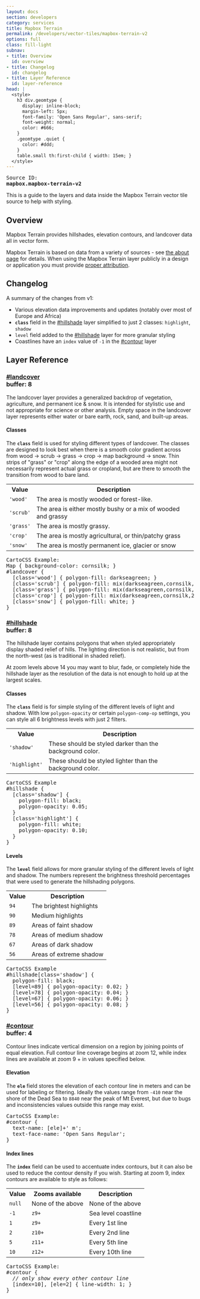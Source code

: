 ```yaml
---
layout: docs
section: developers
category: services
title: Mapbox Terrain
permalink: /developers/vector-tiles/mapbox-terrain-v2
options: full
class: fill-light
subnav:
- title: Overview
  id: overview
- title: Changelog
  id: changelog
- title: Layer Reference
  id: layer-reference
head: |
  <style>
    h3 div.geomtype {
      display: inline-block;
      margin-left: 5px;
      font-family: 'Open Sans Regular', sans-serif;
      font-weight: normal;
      color: #666;
    }
    .geomtype .quiet {
      color: #ddd;
    }
    table.small th:first-child { width: 15em; }
  </style>
---
```


<pre class='fill-darken3 dark round'>
<span class='quiet'>Source ID:</span>
<strong>mapbox.mapbox-terrain-v2</strong>
</pre>

This is a guide to the layers and data inside the Mapbox Terrain vector tile source to help with styling.

## Overview

Mapbox Terrain provides hillshades, elevation contours, and landcover data all in vector form.

Mapbox Terrain is based on data from a variety of sources - see [the about page](https://www.mapbox.com/about/maps/) for details. When using the Mapbox Terrain layer publicly in a design or application you must provide [proper attribution](https://www.mapbox.com/help/attribution/).

## Changelog

A summary of the changes from v1:

- Various elevation data improvements and updates (notably over most of Europe and Africa)
- __`class`__ field in the [#hillshade](#hillshade) layer simplified to just 2 classes: `highlight`, `shadow`
- `level` field added to the [#hillshade](#hillshade) layer for more granular styling
- Coastlines have an `index` value of `-1` in the [#contour](#contour) layer

## Layer Reference


<!-- LANDCOVER -->
<a class='doc-section' id='landcover'></a>
<h3><a href='#landcover'>#landcover</a>
    <div class='geomtype' title='polygons'>
        <span class='quiet inline small icon marker'></span>
        <span class='quiet inline small icon polyline'></span>
        <span class='      inline small icon polygon'></span>
        buffer: <strong>8</strong>
    </div>
</h3>

The landcover layer provides a generalized backdrop of vegetation, agriculture, and permanent ice & snow. It is intended for stylistic use and not appropriate for science or other analysis. Empty space in the landcover layer represents either water or bare earth, rock, sand, and built-up areas.

<h4>Classes</h4>

The __`class`__ field is used for styling different types of landcover. The classes are designed to look best when there is a smooth color gradient across from wood → scrub → grass → crop → map background → snow. Thin strips of "grass" or "crop" along the edge of a wooded area might not necessarily represent actual grass or cropland, but are there to smooth the transition from wood to bare land.

<table class='small'>
<tr><th>Value</th><th>Description</th></tr>
<tr><td><code>'wood'</code></td><td>The area is mostly wooded or forest-like.</td></tr>
<tr><td><code>'scrub'</code></td><td>The area is either mostly bushy or a mix of wooded and grassy</td></tr>
<tr><td><code>'grass'</code></td><td>The area is mostly grassy.</td></tr>
<tr><td><code>'crop'</code></td><td>The area is mostly agricultural, or thin/patchy grass</td></tr>
<tr><td><code>'snow'</code></td><td>The area is mostly permanent ice, glacier or snow</td></tr>
</table>

<pre>
<span class='quiet'>CartoCSS Example:</span>
Map { background-color: cornsilk; }
#landcover {
  [class='wood'] { polygon-fill: darkseagreen; }
  [class='scrub'] { polygon-fill: mix(darkseagreen,cornsilk,75%); }
  [class='grass'] { polygon-fill: mix(darkseagreen,cornsilk,50%); }
  [class='crop'] { polygon-fill: mix(darkseagreen,cornsilk,25%); }
  [class='snow'] { polygon-fill: white; }
}
</pre>


<!-- HILLSHADE -->
<a class='doc-section' id='hillshade'></a>
<h3><a href='#hillshade'>#hillshade</a>
    <div class='geomtype' title='polygons'>
        <span class='quiet inline small icon marker'></span>
        <span class='quiet inline small icon polyline'></span>
        <span class='      inline small icon polygon'></span>
        buffer: <strong>8</strong>
    </div>
</h3>

The hillshade layer contains polygons that when styled appropriately display shaded relief of hills. The lighting direction is not realistic, but from the north-west (as is traditional in shaded relief).

At zoom levels above 14 you may want to blur, fade, or completely hide the hillshade layer as the resolution of the data is not enough to hold up at the largest scales.

<h4>Classes</h4>

The __`class`__ field is for simple styling of the different levels of light and shadow. With low `polygon-opacity` or certain `polygon-comp-op` settings, you can style all 6 brightness levels with just 2 filters.

<table class='small'>
<tr><th>Value</th><th>Description</th></tr>
<tr><td><code>'shadow'</code></td><td>These should be styled darker than the background color.</td></tr>
<tr><td><code>'highlight'</code></td><td>These should be styled lighter than the background color.</td></tr>
</table>

<pre>
<span class='quiet'>CartoCSS Example</span>
#hillshade {
  [class='shadow'] {
    polygon-fill: black;
    polygon-opacity: 0.05;
  }
  [class='highlight'] {
    polygon-fill: white;
    polygon-opacity: 0.10;
  }
}
</pre>

<h4>Levels</h4>

The __`level`__ field allows for more granular styling of the different levels of light and shadow. The numbers represent the brightness threshold percentages that were used to generate the hillshading polygons.

<table class='small'>
<tr><th>Value</th><th>Description</th></tr>
<tr><td><code>94</code></td><td>The brightest highlights</td></tr>
<tr><td><code>90</code></td><td>Medium highlights</td></tr>
<tr><td><code>89</code></td><td>Areas of faint shadow</td></tr>
<tr><td><code>78</code></td><td>Areas of medium shadow</td></tr>
<tr><td><code>67</code></td><td>Areas of dark shadow</td></tr>
<tr><td><code>56</code></td><td>Areas of extreme shadow</td></tr>
</table>

<pre>
<span class='quiet'>CartoCSS Example</span>
#hillshade[class='shadow'] {
  polygon-fill: black;
  [level=89] { polygon-opacity: 0.02; }
  [level=78] { polygon-opacity: 0.04; }
  [level=67] { polygon-opacity: 0.06; }
  [level=56] { polygon-opacity: 0.08; }
}
</pre>


<!-- CONTOUR -->
<a class='doc-section' id='contour'></a>
<h3><a href='#contour'>#contour</a>
    <div class='geomtype' title='polygons'>
        <span class='quiet inline small icon marker'></span>
        <span class='quiet inline small icon polyline'></span>
        <span class='      inline small icon polygon'></span>
        buffer: <strong>4</strong>
    </div>
</h3>

Contour lines indicate vertical dimension on a region by joining points of equal elevation. Full contour line coverage begins at zoom 12, while index lines are available at zoom 9 + in values specified below.

<h4>Elevation</h4>

The __`ele`__ field stores the elevation of each contour line in meters and can be used for labeling or filtering. Ideally the values range from <code>-410</code> near the shore of the Dead Sea to <code>8840</code> near the peak of Mt Everest, but due to bugs and inconsistencies values outside this range may exist.

<pre>
<span class='quiet'>CartoCSS Example:</span>
#contour {
  text-name: [ele]+' m';
  text-face-name: 'Open Sans Regular';
}
</pre>

<h4>Index lines</h4>

The __`index`__ field can be used to accentuate index contours, but it can also be used to reduce the contour density if you wish. Starting at zoom 9, index contours are available to style as follows:

<table class='small'>
<tr><th>Value</th><th>Zooms available</th><th>Description</th></tr>
<tr><td><code>null</code></td><td>None of the above</td><td>None of the above</td></tr>
<tr><td><code>-1</code></td><td><code>z9+</code></td><td>Sea level coastline</td></tr>
<tr><td><code>1</code></td><td><code>z9+</code></td><td>Every 1st line</td></tr>
<tr><td><code>2</code></td><td><code>z10+</code></td><td>Every 2nd line</td></tr>
<tr><td><code>5</code></td><td><code>z11+</code></td><td>Every 5th line</td></tr>
<tr><td><code>10</code></td><td><code>z12+</code></td><td>Every 10th line</td></tr>
</table>

<p><pre><span class='quiet'>CartoCSS Example:</span>
#contour {
  <em>// only show every other contour line</em>
  [index=10], [ele=2] { line-width: 1; }
}
</pre></p>
